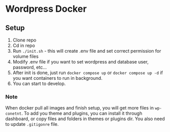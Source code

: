 # Wordpress Docker

## Setup

1. Clone repo
2. Cd in repo
3. Run `./init.sh` - this will create .env file and set correct permission for volume files
4. Modify .env file if you want to set wordpress and database user, password, etc...
5. After init is done, just run `docker compose up` or `docker compose up -d` if you want containers to run in background.
6. You can start to develop.

### Note

When docker pull all images and finish setup, you will get more files in `wp-conetnt`. To add you theme and plugins, you can install it through dashboard, or copy files and folders in themes or plugins dir.
You also need to update `.gitigonre` file.
